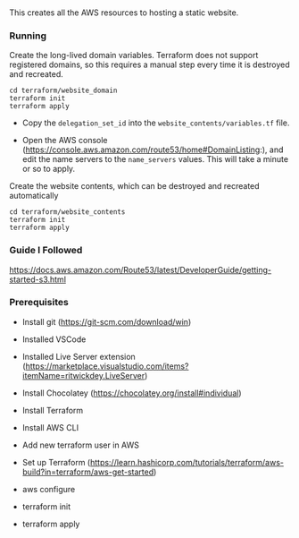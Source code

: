 
### 

This creates all the AWS resources to hosting a static website.


### Running

Create the long-lived domain variables. Terraform does not support registered domains, so this requires a manual step every time it is destroyed and recreated.
```
cd terraform/website_domain
terraform init
terraform apply
```

- Copy the `delegation_set_id` into the `website_contents/variables.tf` file.

- Open the AWS console (https://console.aws.amazon.com/route53/home#DomainListing:), and edit the name servers to the `name_servers` values. This will take a minute or so to apply.

Create the website contents, which can be destroyed and recreated automatically

```
cd terraform/website_contents
terraform init
terraform apply
```


### Guide I Followed

https://docs.aws.amazon.com/Route53/latest/DeveloperGuide/getting-started-s3.html




### Prerequisites 

- Install git (https://git-scm.com/download/win)

- Installed VSCode
- Installed Live Server extension (https://marketplace.visualstudio.com/items?itemName=ritwickdey.LiveServer)

- Install Chocolatey (https://chocolatey.org/install#individual)
- Install Terraform 
- Install AWS CLI

- Add new terraform user in AWS
- Set up Terraform (https://learn.hashicorp.com/tutorials/terraform/aws-build?in=terraform/aws-get-started)
- aws configure
- terraform init
- terraform apply




